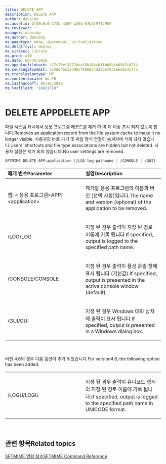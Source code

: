 ```yaml
---
title: DELETE APP
description: DELETE APP
author: dansimp
ms.assetid: 2f89c0c0-373b-4389-a26d-67b3f9712957
ms.reviewer: ''
manager: dansimp
ms.author: dansimp
ms.pagetype: mdop, appcompat, virtualization
ms.mktglfcycl: deploy
ms.sitesec: library
ms.prod: w10
ms.date: 06/16/2016
ms.openlocfilehash: c27c70ef3227ebaf6b16bcb1fbb4b4e65b7cb7f4
ms.sourcegitcommit: 354664bc527d93f80687cd2eba70d1eea024c7c3
ms.translationtype: MT
ms.contentlocale: ko-KR
ms.lasthandoff: 06/26/2020
ms.locfileid: "10821718"
---
```

# <span data-ttu-id="37a94-103">DELETE APP</span><span class="sxs-lookup"><span data-stu-id="37a94-103">DELETE APP</span></span>


<span data-ttu-id="37a94-104">파일 시스템 캐시에서 응용 프로그램 레코드를 제거 하 여 더 이상 표시 되지 않도록 합니다.</span><span class="sxs-lookup"><span data-stu-id="37a94-104">Removes an application record from the file system cache to make it no longer visible.</span></span> <span data-ttu-id="37a94-105">사용자의 바로 가기 및 파일 형식 연결이 숨겨지며 삭제 되지 않습니다.</span><span class="sxs-lookup"><span data-stu-id="37a94-105">Users’ shortcuts and file type associations are hidden but not deleted.</span></span> <span data-ttu-id="37a94-106">사용자 설정은 제거 되지 않습니다.</span><span class="sxs-lookup"><span data-stu-id="37a94-106">No user settings are removed.</span></span>

`SFTMIME DELETE APP:application [/LOG log-pathname | /CONSOLE | /GUI]`

<table>
<colgroup>
<col width="50%" />
<col width="50%" />
</colgroup>
<thead>
<tr class="header">
<th align="left"><span data-ttu-id="37a94-107">매개 변수</span><span class="sxs-lookup"><span data-stu-id="37a94-107">Parameter</span></span></th>
<th align="left"><span data-ttu-id="37a94-108">설명</span><span class="sxs-lookup"><span data-stu-id="37a94-108">Description</span></span></th>
</tr>
</thead>
<tbody>
<tr class="odd">
<td align="left"><p><span data-ttu-id="37a94-109">앱: &lt; 응용 프로그램&gt;</span><span class="sxs-lookup"><span data-stu-id="37a94-109">APP:&lt;application&gt;</span></span></p></td>
<td align="left"><p><span data-ttu-id="37a94-110">제거할 응용 프로그램의 이름과 버전 (선택 사항)입니다.</span><span class="sxs-lookup"><span data-stu-id="37a94-110">The name and version (optional) of the application to be removed.</span></span></p></td>
</tr>
<tr class="even">
<td align="left"><p><span data-ttu-id="37a94-111">/LOG</span><span class="sxs-lookup"><span data-stu-id="37a94-111">/LOG</span></span></p></td>
<td align="left"><p><span data-ttu-id="37a94-112">지정 된 경우 출력이 지정 된 경로 이름에 기록 됩니다.</span><span class="sxs-lookup"><span data-stu-id="37a94-112">If specified, output is logged to the specified path name.</span></span></p></td>
</tr>
<tr class="odd">
<td align="left"><p><span data-ttu-id="37a94-113">/CONSOLE</span><span class="sxs-lookup"><span data-stu-id="37a94-113">/CONSOLE</span></span></p></td>
<td align="left"><p><span data-ttu-id="37a94-114">지정 된 경우 출력이 활성 콘솔 창에 표시 됩니다 (기본값).</span><span class="sxs-lookup"><span data-stu-id="37a94-114">If specified, output is presented in the active console window (default).</span></span></p></td>
</tr>
<tr class="even">
<td align="left"><p><span data-ttu-id="37a94-115">/GUI</span><span class="sxs-lookup"><span data-stu-id="37a94-115">/GUI</span></span></p></td>
<td align="left"><p><span data-ttu-id="37a94-116">지정 된 경우 Windows 대화 상자에 출력이 표시 됩니다.</span><span class="sxs-lookup"><span data-stu-id="37a94-116">If specified, output is presented in a Windows dialog box.</span></span></p></td>
</tr>
</tbody>
</table>

 

<span data-ttu-id="37a94-117">버전 4.6의 경우 다음 옵션이 추가 되었습니다.</span><span class="sxs-lookup"><span data-stu-id="37a94-117">For version4.6, the following option has been added.</span></span>

<table>
<colgroup>
<col width="50%" />
<col width="50%" />
</colgroup>
<tbody>
<tr class="odd">
<td align="left"><p><span data-ttu-id="37a94-118">/LOGU</span><span class="sxs-lookup"><span data-stu-id="37a94-118">/LOGU</span></span></p></td>
<td align="left"><p><span data-ttu-id="37a94-119">지정 된 경우 출력이 유니코드 형식의 지정 된 경로 이름에 기록 됩니다.</span><span class="sxs-lookup"><span data-stu-id="37a94-119">If specified, output is logged to the specified path name in UNICODE format.</span></span></p></td>
</tr>
</tbody>
</table>

 

## <span data-ttu-id="37a94-120">관련 항목</span><span class="sxs-lookup"><span data-stu-id="37a94-120">Related topics</span></span>


[<span data-ttu-id="37a94-121">SFTMIME 명령 참조</span><span class="sxs-lookup"><span data-stu-id="37a94-121">SFTMIME Command Reference</span></span>](sftmime--command-reference.md)

 

 





